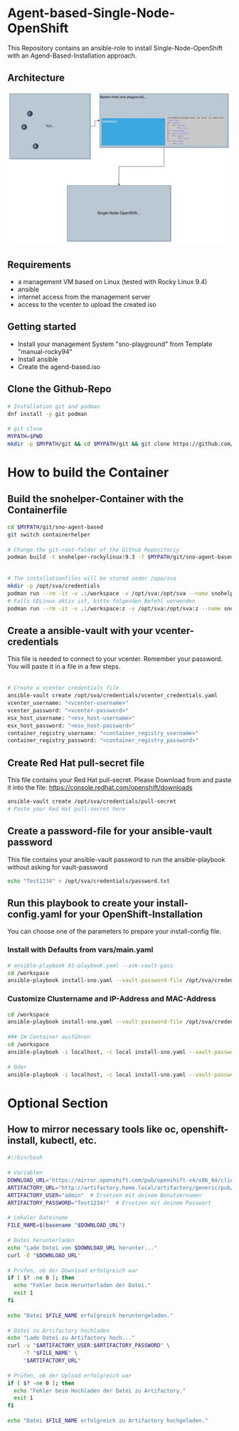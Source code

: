 # Agent-based-Single-Node-OpenShift
This Repository contains an ansible-role to install Single-Node-OpenShift with an Agend-Based-Installation approach.

## Architecture
![Architekture of SNO-Workaround](images/sno-architecture.drawio.svg)


## Requirements
- a management VM based on Linux (tested with Rocky Linux 9.4)
- ansible
- internet access from the management server
- access to the vcenter to upload the created iso

## Getting started
- Install your management System "sno-playground" from Template "manual-rocky94"
- Install ansible
- Create the agend-based.iso

## Clone the Github-Repo
```bash
# Installation git and podman
dnf install -y git podman

# git clone
MYPATH=$PWD
mkdir -p $MYPATH/git && cd $MYPATH/git && git clone https://github.com/Patthecat249/sno-agent-based.git
```
# How to build the Container
## Build the snohelper-Container with the Containerfile
```bash
cd $MYPATH/git/sno-agent-based
git switch containerhelper

# Change the git-root-folder of the Github Repositoriy
podman build -t snohelper-rockylinux:9.3 -f $MYPATH/git/sno-agent-based/containerfile/Containerfile
```


```bash

# The installationfiles will be stored under /opa/sva
mkdir -p /opt/sva/credentials
podman run --rm -it -v .:/workspace -v /opt/sva:/opt/sva --name snohelper localhost/snohelper-rockylinux:9.3 /bin/bash
# Falls SELinux aktiv ist, bitte folgenden Befehl verwenden
podman run --rm -it -v .:/workspace:z -v /opt/sva:/opt/sva:z --name snohelper localhost/snohelper-rockylinux:9.3 /bin/bash

```

## Create a ansible-vault with your vcenter-credentials
This file is needed to connect to your vcenter. Remember your password. You will paste it in a file in a few steps.
```bash

# Create a vcenter credentials file
ansible-vault create /opt/sva/credentials/vcenter_credentials.yaml
vcenter_username: "<vcenter-username>"
vcenter_password: "<vcenter-password>"
esx_host_username: "<esx_host-username>"
esx_host_password: "<esx_host-password>"
container_registry_username: "<container_registry_username>"
container_registry_password: "<container_registry_password>"
```

## Create Red Hat pull-secret file
This file contains your Red Hat pull-secret. Please Download from and paste it into the file:
<https://console.redhat.com/openshift/downloads>
```bash
ansible-vault create /opt/sva/credentials/pull-secret
# Paste your Red Hat pull-secret here
```

## Create a password-file for your ansible-vault password
This file contains your ansible-vault password to run the ansible-playbook without asking for vault-password
```bash
echo "Test1234" > /opt/sva/credentials/password.txt
```

## Run this playbook to create your install-config.yaml for your OpenShift-Installation
You can choose one of the parameters to prepare your install-config file.

### Install with Defaults from vars/main.yaml
```bash
# ansible-playbook 01-playbook.yaml --ask-vault-pass
cd /workspace
ansible-playbook install-sno.yaml --vault-password-file /opt/sva/credentials/password.txt

```
### Customize Clustername and IP-Address and MAC-Address
```bash
cd /workspace
ansible-playbook install-sno.yaml --vault-password-file /opt/sva/credentials/password.txt -e "cluster_name=sno3" -e "ip_address=10.0.249.55" -e "mac_address=00:50:56:9c:49:8b"

### Im Container ausführen
cd /workspace
ansible-playbook -i localhost, -c local install-sno.yaml --vault-password-file /opt/sva/credentials/password.txt -e "cluster_name=sno3" -e "ip_address=10.0.249.55" -e "mac_address=00:50:56:9c:49:8b"

# Oder 
ansible-playbook -i localhost, -c local install-sno.yaml --vault-password-file /opt/sva/credentials/password.txt -e "cluster_name=sno4" -e "ip_address=172.16.10.4" -e "mac_address=00:50:56:9c:49:8c"
```

# Optional Section
## How to mirror necessary tools like oc, openshift-install, kubectl, etc.

```bash
#!/bin/bash

# Variablen
DOWNLOAD_URL="https://mirror.openshift.com/pub/openshift-v4/x86_64/clients/ocp/4.16.24/openshift-install-linux-4.16.24.tar.gz"
ARTIFACTORY_URL="http://artifactory.home.local/artifactory/generic/pub/openshift-v4/x86_64/clients/ocp/4.16.24/openshift-install-linux-4.16.24.tar.gz"
ARTIFACTORY_USER="admin"  # Ersetzen mit deinem Benutzernamen
ARTIFACTORY_PASSWORD="Test1234!"  # Ersetzen mit deinem Passwort

# Lokaler Dateiname
FILE_NAME=$(basename "$DOWNLOAD_URL")

# Datei herunterladen
echo "Lade Datei von $DOWNLOAD_URL herunter..."
curl -O "$DOWNLOAD_URL"

# Prüfen, ob der Download erfolgreich war
if [ $? -ne 0 ]; then
  echo "Fehler beim Herunterladen der Datei."
  exit 1
fi

echo "Datei $FILE_NAME erfolgreich heruntergeladen."

# Datei zu Artifactory hochladen
echo "Lade Datei zu Artifactory hoch..."
curl -u "$ARTIFACTORY_USER:$ARTIFACTORY_PASSWORD" \
     -T "$FILE_NAME" \
     "$ARTIFACTORY_URL"

# Prüfen, ob der Upload erfolgreich war
if [ $? -ne 0 ]; then
  echo "Fehler beim Hochladen der Datei zu Artifactory."
  exit 1
fi

echo "Datei $FILE_NAME erfolgreich zu Artifactory hochgeladen."

```